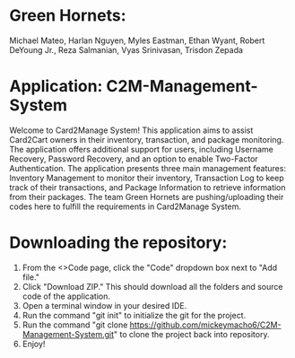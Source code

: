 # Green Hornets:
Michael Mateo, Harlan Nguyen, Myles Eastman, Ethan Wyant, Robert DeYoung Jr., Reza Salmanian, Vyas Srinivasan, Trisdon Zepada

# Application: C2M-Management-System
Welcome to Card2Manage System! This application aims to assist Card2Cart owners in their inventory, transaction, and package monitoring. The application offers additional
support for users, including Username Recovery, Password Recovery, and an option to enable Two-Factor Authentication. The application presents three main management
features: Inventory Management to monitor their inventory, Transaction Log to keep track of their transactions, and Package Information to retrieve information from
their packages. The team Green Hornets are pushing/uploading their codes here to fulfill the requirements in Card2Manage System.

# Downloading the repository:

1. From the <>Code page, click the "Code" dropdown box next to "Add file." 
2. Click "Download ZIP." This should download all the folders and source code of the application.
3. Open a terminal window in your desired IDE.
4. Run the command "git init" to initialize the git for the project.
5. Run the command "git clone https://github.com/mickeymacho6/C2M-Management-System.git" to clone the project back into repository.
6. Enjoy!



